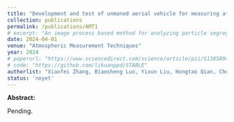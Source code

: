 ```yaml
---
title: "Development and test of unmaned aerial vehicle for measuring atmospheric particle flow based on multi-resolution holographic imaging and full-scale sonic anemometer"
collection: publications
permalink: /publications/AMT1
# excerpt: "An image process based method for analyzing particle segregation in fluidized bed"
date: 2024-04-01
venue: "Atmospheric Measurement Techniques"
year: 2024
# paperurl: "https://www.sciencedirect.com/science/article/pii/S1385894724013469"
# code: "https://github.com/likuanppd/STABLE"
authorlist: "Xiaofei Zhang, Biaosheng Luo, Yixun Liu, Hongtao Qian, Cheng Li"
status: 'noyet'
---
```

**Abstract:**

Pending. 
